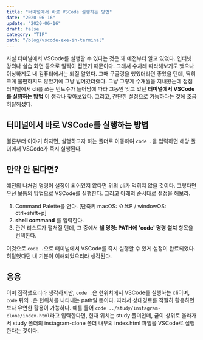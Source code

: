 ```yaml
---
title: "터미널에서 바로 VSCode 실행하는 방법"
date: "2020-06-16"
update: "2020-06-16"
draft: false
category: "TIP"
path: "/blog/vscode-exe-in-terminal"
---
```


사실 터미널에서 VSCode를 실행할 수 있다는 것은 꽤 예전부터 알고 있었다. 인터넷 강의나 실습 화면 등으로 일찍이 접했기 때문이다. 그래서 수차례 따라해보기도 했으나 이상하게도 내 컴퓨터에서는 되질 알았다. 그때 구글링을 했었더라면 좋았을 텐데, 딱히 크게 불편하지도 않았기에 그냥 넘어갔더랬다. 그냥 그렇게 수개월을 지내왔는데 점점 터미널에서 cli를 쓰는 빈도수가 늘어남에 따라 그동안 잊고 있던 **터미널에서 VSCode를 실행하는 방법** 이 생각나 찾아보았다. 그리고, 간단한 설정으로 가능하다는 것에 조금 허탈해졌다.

## 터미널에서 바로 VSCode를 실행하는 방법
결론부터 이야기 하자면, 실행하고자 하는 폴더로 이동하여 `code .`을 입력하면 해당 폴더에서 VSCode가 즉시 실행된다.

## 만약 안 된다면?
예전의 나처럼 명령어 설정이 되어있지 않다면 위의 cli가 먹히지 않을 것이다. 그렇다면 우선 보통의 방법으로 VSCode를 실행한다. 그리고 아래의 순서대로 설정을 해보라.

1. Command Palette를 연다. [단축키 macOS: ⇧⌘P / windowOS: ctrl+shift+p]
2. **shell command** 를 입력한다.
3. 관련 리스트가 펼쳐질 텐데, 그 중에서 **쉘 명령: PATH에 'code' 명령 설치** 항목을 선택한다.

이것으로 `code .`으로 터미널에서 VSCode를 즉시 실행할 수 있게 설정이 완료되었다. 허탈했다던 내 기분이 이해되었으리라 생각된다.

## 응용
이미 짐작했으리라 생각하지만, `code .`은 현위치에서 VSCode를 실행하는 cli이며, `code` 뒤의 `.`은 현위치를 나타내는 path일 뿐이다. 따라서 상대경로를 적절히 활용하면 보다 유연한 활용이 가능하다. 예를 들어 `code ../study/instagram-clone/index.html`라고 입력한다면, 현재 위치는 study 폴더인데, 굳이 상위로 올라가서 study 폴더의 instagram-clone 폴더 내부의 index.html 파일을 VSCode로 실행한다는 것이다.
